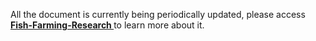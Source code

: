 <!-- 1. Mempelajari karakteristik ikan
2. Mempelajari kualitas air
3. Mempelajari pakan buatan dan organik
4. Menghitung biaya operasional budidaya ikan. -->

<p align="center">

<!-- ![Ide-1](/image-files/abstractScratches-1.jpg)

![Ide-2](/image-files/abstractScratches-2.jpg)

![Ide-3](/image-files/abstractScratches-3.jpg) -->

All the document is currently being periodically updated, please access 
<a href="/Fish-Farming-Research.docx"><b>Fish-Farming-Research </b></a>
to learn more about it.
</p>

<!-- Ideas: Creating A book from github -->